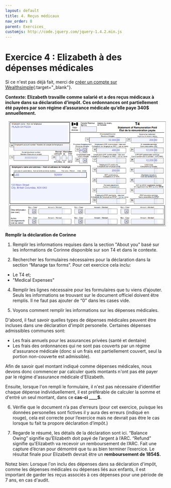 ```yaml
---
layout: default
title: 4. Reçus médicaux
nav_order: 8
parent: Exercices_
customjs: http://code.jquery.com/jquery-1.4.2.min.js
---
```


# Exercice 4 : Elizabeth à des dépenses médicales

Si ce n'est pas déjà fait, merci de [créer un compte sur Wealthsimple](https://my.wealthsimple.com/app/public/signup/){:target="_blank"}.

**Contexte: Elizabeth travaille comme salarié et a des reçus médicaux à inclure dans sa déclaration d’impôt. Ces ordonnances ont partiellement été payées par son régime d’assurance médicale qu’elle paye 340$ annuellement.**

<img src="my_folder/T4.pizza.PNG" alt="T4 pour Terry de Plaza Di Pizza" style=";width:520px;margin-left:10px;">

**Remplir la déclaration de Corinne**

1.  Remplir les informations requises dans la section "About you" basé sur les informations de Corinne disponible sur son T4 et dans le contexte.
   
2.  Rechercher les formulaires nécessaires pour la déclaration dans la section “Manage tax forms”.
Pour cet exercice cela inclu:
-  Le T4 et;
-  "Medical Expenses"

4. Remplir les lignes nécessaire pour les formulaires que tu viens d’ajouter. Seuls les informations se trouvant sur le document officiel doivent être remplis. Il ne faut pas ajouter de “0” dans les cases vide.
   
5. Voyons comment remplir les informations sur les dépenses médicales.

D'abord, il faut savoir quelles types de dépenses médicales peuvent être incluses dans une déclaration d'impôt personelle. Certaines dépenses admissibles communes sont:
- Les frais annuels pour les assurances privées (santé et dentaire)
- Les frais des ordonnances qui ne sont pas couverts par un régime d'assurance médicale (donc si un frais est partiellement couvert, seul la portion non-couverte est admissible).

Afin de savoir quel montant indiqué comme dépenses médicales, nous devons donc commencer par calculer quels montants n'ont pas été payer par le régime d'assurance médicale d'Elizabeth.

Ensuite, lorsque l'on rempli le formulaire, il n'est pas nécessaire d'identifier chaque dépense individuellement, il est préférable de calculer la somme et d'entré un seul montant, dans ce **cas-ci ____$.**

6. Vérifie que le document n’a pas d’erreurs (pour cet exercice, puisque les données personelles sont fictives il y aura des erreurs (indiqué en rouge), cela est correcte pour l’exercice mais ne devrait pas être le cas lorsque tu fait ta propore déclaration d’impôt.)

7. Regarde le résumé, les détails de la déclaration sont ici.
“Balance Owing” signifie qu'Elizabeth doit payé de l’argent à l’ARC.
“Refund” signifie qu'Elizabeth va recevoir un remboursement de l’ARC.
Fait une capture d’écran pour démontré que tu as bien terminer l’exercice. Le résultat finale pour Elizabeth devrait être un **remboursement de 1854$.**

Notez bien: Lorsque l'on inclu des dépenses dans sa déclaration d'impôt, comme les dépenses médicales ou dépenses liés aux enfants, il est important de garder les reçus associés à ces dépenses pour une période de 7 ans, en cas d'audit. 
